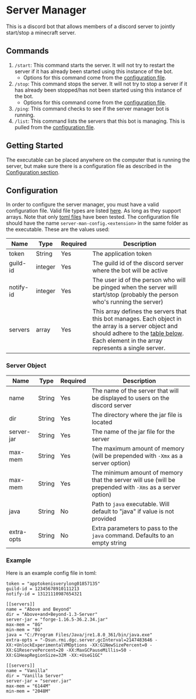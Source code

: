 # Server Manager
This is a discord bot that allows members of a discord server to jointly
start/stop a minecraft server.

## Commands
1. `/start`: This command starts the server. It will not try to restart the
   server if it has already been started using this instance of the bot.
   - Options for this command come from the [configuration file](#configuration).
2. `/stop`: This command stops the server. It will not try to stop a server if
   it has already been stopped/has not been started using this instance of the
   bot.
   - Options for this command come from the [configuration file](#configuration).
3. `/ping`: This command checks to see if the server manager bot is running.
4. `/list`: This command lists the servers that this bot is managing. This is
   pulled from the [configuration file](#configuration).

## Getting Started
The executable can be placed anywhere on the computer that is running the
server, but make sure there is a configuration file as described in the
[Configuration section](#configuration).

## Configuration
In order to configure the server manager, you must have a valid configuration
file. Valid file types are listed
[here](https://docs.rs/config/latest/config/index.html). As long as they support
arrays. Note that only [toml files](https://toml.io/en/) have been tested. The
configuration file should have the name `server-man-config.<extension>` in the
same folder as the executable. These are the values used:

| Name      | Type    | Required | Description                                                                                                                                                                                                     |
| --------- | ------- | -------- | --------------------------------------------------------------------------------------------------------------------------------------------------------------------------------------------------------------- |
| token     | String  | Yes      | The application token                                                                                                                                                                                           |
| guild-id  | integer | Yes      | The guild id of the discord server where the bot will be active                                                                                                                                                 |
| notify-id | integer | Yes      | The user id of the person who will be pinged when the server will start/stop (probably the person who's running the server)                                                                                     |
| servers   | array   | Yes      | This array defines the servers that this bot manages. Each object in the array is a server object and should adhere to the [table below](#server-object). Each element in the array represents a single server. |

### Server Object
| Name       | Type   | Required | Description                                                                                              |
| ---------- | ------ | -------- | -------------------------------------------------------------------------------------------------------- |
| name       | String | Yes      | The name of the server that will be displayed to users on the discord server                             |
| dir        | String | Yes      | The directory where the jar file is located                                                              |
| server-jar | String | Yes      | The name of the jar file for the server                                                                  |
| max-mem    | String | Yes      | The maximum amount of memory (will be prepended with `-Xmx` as a server option)                          |
| max-mem    | String | Yes      | The minimum amount of memory that the server will use (will be prepended with `-Xms` as a server option) |
| java       | String | No       | Path to `java` executable. Will default to "java" if value is not provided                               |
| extra-opts | String | No       | Extra parameters to pass to the `java` command. Defaults to an empty string                              |

### Example
Here is an example config file in toml:
```
token = "apptokenisverylong01857135"
guild-id = 12345678910111213
notify-id = 13121110987654321

[[servers]]
name = "Above and Beyond"
dir = "Above+and+Beyond-1.3-Server"
server-jar = "forge-1.16.5-36.2.34.jar"
max-mem = "8G"
min-mem = "8G"
java = "C:/Program Files/Java/jre1.8.0_361/bin/java.exe"
extra-opts = "-Dsun.rmi.dgc.server.gcInterval=2147483646 -XX:+UnlockExperimentalVMOptions -XX:G1NewSizePercent=0 -XX:G1ReservePercent=20 -XX:MaxGCPauseMillis=50 -XX:G1HeapRegionSize=32M -XX:+UseG1GC"

[[servers]]
name = "Vanilla"
dir = "Vanilla Server"
server-jar = "server.jar"
max-mem = "6144M"
min-mem = "2048M"
```

